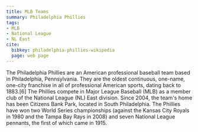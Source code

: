```yaml
---
title: MLB Teams
summary: Philadelphia Phillies
tags:
- MLB
- National League
- NL East
cite:
  bibkey: philadelphia-phillies-wikipedia
  page: web page
---
```

The Philadelphia Phillies are an American professional baseball team based in
Philadelphia, Pennsylvania. They are the oldest continuous, one-name, one-city franchise
in all of professional American sports, dating back to 1883.[6] The Phillies compete
in Major League Baseball (MLB) as a member club of the National League (NL) East
division. Since 2004, the team's home has been Citizens Bank Park, located in South
Philadelphia. The Phillies have won two World Series championships (against the
Kansas City Royals in 1980 and the Tampa Bay Rays in 2008) and seven National League
pennants, the first of which came in 1915.
